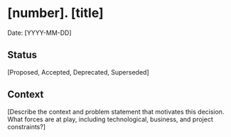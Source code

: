 # [number]. [title]

Date: [YYYY-MM-DD]

## Status

[Proposed, Accepted, Deprecated, Superseded]

## Context

[Describe the context and problem statement that motivates this decision. What forces are at play, including technological, business, and project constraints?]

